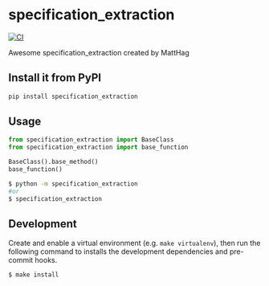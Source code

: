 # specification_extraction

[![CI](https://github.com/MattHag/specification-extraction/actions/workflows/build.yml/badge.svg)](https://github.com/MattHag/specification-extraction/actions/workflows/main.yml)

Awesome specification_extraction created by MattHag

## Install it from PyPI

```bash
pip install specification_extraction
```

## Usage

```py
from specification_extraction import BaseClass
from specification_extraction import base_function

BaseClass().base_method()
base_function()
```

```bash
$ python -m specification_extraction
#or
$ specification_extraction
```

## Development

Create and enable a virtual environment (e.g. `make virtualenv`), then run the following command to installs the
development dependencies and pre-commit hooks.

```bash
$ make install
```
